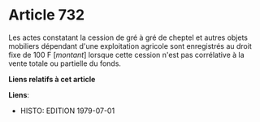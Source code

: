 # Article 732

Les actes constatant la cession de gré à gré de cheptel et autres objets mobiliers dépendant d'une exploitation agricole sont
enregistrés au droit fixe de 100 F [*montant*] lorsque cette cession n'est pas corrélative à la vente totale ou partielle du
fonds.

**Liens relatifs à cet article**

**Liens**:

  - HISTO: EDITION 1979-07-01

